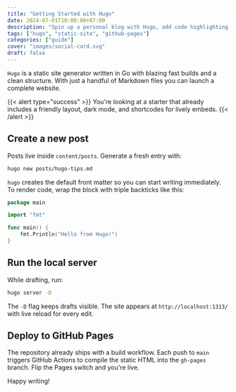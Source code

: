 ```yaml
---
title: "Getting Started with Hugo"
date: 2024-07-01T10:00:00+07:00
description: "Spin up a personal blog with Hugo, add code highlighting, and ship it to GitHub Pages."
tags: ["hugo", "static-site", "github-pages"]
categories: ["guide"]
cover: "images/social-card.svg"
draft: false
---
```


`Hugo` is a static site generator written in Go with blazing fast builds and a clean structure. With just a handful of Markdown files you can launch a complete website.

{{< alert type="success" >}}
You're looking at a starter that already includes a friendly layout, dark mode, and shortcodes for lively embeds.
{{< /alert >}}

## Create a new post

Posts live inside `content/posts`. Generate a fresh entry with:

```bash
hugo new posts/hugo-tips.md
```

`hugo` creates the default front matter so you can start writing immediately. To render code, wrap the block with triple backticks like this:

```go
package main

import "fmt"

func main() {
    fmt.Println("Hello from Hugo!")
}
```

## Run the local server

While drafting, run:

```bash
hugo server -D
```

The `-D` flag keeps drafts visible. The site appears at `http://localhost:1313/` with live reload for every edit.

## Deploy to GitHub Pages

The repository already ships with a build workflow. Each push to `main` triggers GitHub Actions to compile the static HTML into the `gh-pages` branch. Flip the Pages switch and you're live.

Happy writing!
